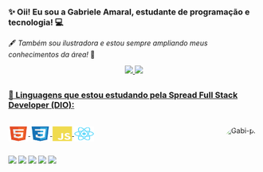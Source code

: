 ### ✨ Oii! Eu sou a Gabriele Amaral, estudante de programação e tecnologia! 💻
🖋️ _Também sou ilustradora e estou sempre ampliando meus conhecimentos da área!_ 🎨

<div align="center">
  <a href="https://github.com/gabriele-amaral">
  <img height="180em" src="https://github-readme-stats.vercel.app/api?username=gabriele-amaral&show_icons=true&theme=dracula&include_all_commits=true&count_private=true"/>
  <img height="180em" src="https://github-readme-stats.vercel.app/api/top-langs/?username=gabriele-amaral&layout=compact&langs_count=7&theme=dracula"/>
</div>
  
 ##
 
 ### 📂 Linguagens que estou estudando pela Spread Full Stack Developer (DIO):
  
</div>
<div style="display: inline_block"><br>
  <img align="center" alt="Gabi-HTML" height="30" width="40" src="https://raw.githubusercontent.com/devicons/devicon/master/icons/html5/html5-original.svg">
  <img align="center" alt="Gabi-CSS" height="30" width="40" src="https://raw.githubusercontent.com/devicons/devicon/master/icons/css3/css3-original.svg">
  <img align="center" alt="Gabi-Js" height="30" width="40" src="https://raw.githubusercontent.com/devicons/devicon/master/icons/javascript/javascript-plain.svg">
  <img align="center" alt="Gabi-React" height="30" width="40" src="https://raw.githubusercontent.com/devicons/devicon/master/icons/react/react-original.svg">
  <img align="right" alt="Gabi-pic" height="150" style="border-radius:50px;" src="https://cdn.discordapp.com/attachments/612752899734241290/967205796104523786/picasion.com_bca9686632ba3cc9d3a9bdb5e6f2a597.gif">
</div>
 
 ##

<div> 
  <a href="https://www.linkedin.com/in/gabriele-amaral" target="_blank"><img src="https://img.shields.io/badge/-LinkedIn-%230077B5?style=for-the-badge&logo=linkedin&logoColor=white" target="_blank"></a> 
  <a href = "mailto:gabi.techart@gmail.com"><img src="https://img.shields.io/badge/-Gmail-%23333?style=for-the-badge&logo=gmail&logoColor=white" target="_blank"></a>
  <a href="https://www.instagram.com/gabitechart" target="_blank"><img src="https://img.shields.io/badge/-Instagram-%23E4405F?style=for-the-badge&logo=instagram&logoColor=white" target="_blank"></a>
 	<a href="https://twitter.com/gabiamaraltt" target="_blank"><img src="https://img.shields.io/badge/Twitter-1DA1F2?style=for-the-badge&logo=twitter&logoColor=white" target="_blank"></a>
  <a href="https://www.twitch.tv/gabitechart" target="_blank"><img src="https://img.shields.io/badge/Twitch-9146FF?style=for-the-badge&logo=twitch&logoColor=white" target="_blank"></a> 
</div>
